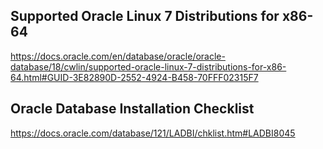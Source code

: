 ## Supported Oracle Linux 7 Distributions for x86-64 ##

https://docs.oracle.com/en/database/oracle/oracle-database/18/cwlin/supported-oracle-linux-7-distributions-for-x86-64.html#GUID-3E82890D-2552-4924-B458-70FFF02315F7

## Oracle Database Installation Checklist ##

https://docs.oracle.com/database/121/LADBI/chklist.htm#LADBI8045

